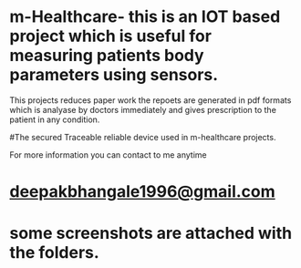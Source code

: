 # m-Healthcare- this is an IOT based project which is useful for measuring patients body parameters using sensors.
This projects reduces paper work the repoets are generated in pdf formats which is analyase by doctors immediately and gives 
prescription to the patient in any condition.

#The secured Traceable reliable device used in m-healthcare projects.

For more information you can contact to me anytime 
# deepakbhangale1996@gmail.com


# some screenshots are attached with the folders.
